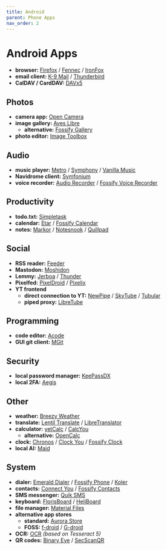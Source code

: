 ```yaml
---
title: Android
parent: Phone Apps
nav_order: 2
---
```

# Android Apps

- **browser:** [Firefox](https://play.google.com/store/apps/details?id=org.mozilla.firefox&pcampaignid=web_share) / [Fennec](https://f-droid.org/packages/org.mozilla.fennec_fdroid/) / [IronFox](https://gitlab.com/ironfox-oss/IronFox)
- **email client:** [K-9 Mail](https://f-droid.org/packages/com.fsck.k9/) / [Thunderbird](https://f-droid.org/packages/net.thunderbird.android/)
- **CalDAV / CardDAV:** [DAVx5](https://f-droid.org/packages/at.bitfire.davdroid/)

## Photos

- **camera app:** [Open Camera](https://f-droid.org/packages/net.sourceforge.opencamera/)
- **image gallery:** [Aves Libre](https://f-droid.org/packages/deckers.thibault.aves.libre/)
	- **alternative:** [Fossify Gallery](https://f-droid.org/packages/org.fossify.gallery)
- **photo editor:** [Image Toolbox](https://f-droid.org/packages/ru.tech.imageresizershrinker/)

## Audio

- **music player:** [Metro](https://f-droid.org/packages/io.github.muntashirakon.Music) / [Symphony](https://f-droid.org/packages/io.github.zyrouge.symphony/) / [Vanilla Music](https://f-droid.org/packages/ch.blinkenlights.android.vanilla/)
- **Navidrome client:** [Symfonium](https://play.google.com/store/apps/details?id=app.symfonik.music.player)
- **voice recorder:** [Audio Recorder](https://f-droid.org/packages/com.github.axet.audiorecorder/) / [Fossify Voice Recorder](https://f-droid.org/packages/org.fossify.voicerecorder/)

## Productivity

- **todo.txt:** [Simpletask](https://play.google.com/store/apps/details?id=cz.janata.marek.simpletask)
- **calendar:** [Etar](https://f-droid.org/packages/ws.xsoh.etar/) / [Fossify Calendar](https://f-droid.org/packages/org.fossify.calendar/)
- **notes:** [Markor](https://f-droid.org/packages/net.gsantner.markor/) / [Notesnook](https://f-droid.org/packages/com.streetwriters.notesnook/) / [Quillpad](https://f-droid.org/packages/io.github.quillpad/)

## Social

- **RSS reader:** [Feeder](https://f-droid.org/packages/com.nononsenseapps.feeder/)
- **Mastodon:** [Moshidon](https://f-droid.org/packages/org.joinmastodon.android.moshinda/)
- **Lemmy:** [Jerboa](https://f-droid.org/packages/com.jerboa/) / [Thunder](https://play.google.com/store/apps/details?id=com.hjiangsu.thunder)
- **Pixelfed:** [PixelDroid](https://f-droid.org/packages/org.pixeldroid.app/) / [Pixelix](https://f-droid.org/packages/com.daniebeler.pfpixelix/)
- **YT frontend** 
	- **direct connection to YT:** [NewPipe](https://f-droid.org/packages/org.schabi.newpipe/) / [SkyTube](https://f-droid.org/packages/free.rm.skytube.oss/) / [Tubular](https://f-droid.org/packages/org.polymorphicshade.tubular)
	- **piped proxy:** [LibreTube](https://f-droid.org/packages/com.daniebeler.pfpixelix/)

## Programming

- **code editor:** [Acode](https://f-droid.org/packages/com.foxdebug.acode/)
- **GUI git client:** [MGit](https://f-droid.org/packages/com.manichord.mgit/)

## Security

- **local password manager:** [KeePassDX](https://f-droid.org/packages/com.kunzisoft.keepass.libre/)
- **local 2FA:** [Aegis](https://f-droid.org/packages/com.beemdevelopment.aegis/)

## Other

- **weather:** [Breezy Weather](https://f-droid.org/packages/org.breezyweather/)
- **translate:** [Lentil Translate](https://f-droid.org/packages/dev.atajan.lingva_android/) / [LibreTranslator](https://f-droid.org/packages/de.beowulf.libretranslater/)
- **calculator:** [yetCalc](https://f-droid.org/packages/yetzio.yetcalc/) / [CalcYou](https://f-droid.org/packages/net.youapps.calcyou/)
	- **alternative:** [OpenCalc](https://f-droid.org/packages/com.darkempire78.opencalculator/)
- **clock:** [Chronos](https://play.google.com/store/apps/details?id=com.fbiego.chronos) / [Clock You](https://f-droid.org/packages/com.bnyro.clock/) / [Fossify Clock](https://f-droid.org/packages/org.fossify.clock/)
- **local AI:** [Maid](https://f-droid.org/packages/com.danemadsen.maid/)

## System

- **dialer:** [Emerald Dialer](https://f-droid.org/packages/ru.henridellal.dialer/) / [Fossify Phone](https://f-droid.org/packages/org.fossify.phone/) / [Koler](https://f-droid.org/packages/com.chooloo.www.koler/)
- **contacts:** [Connect You](https://f-droid.org/packages/com.bnyro.contacts/) / [Fossify Contacts](https://f-droid.org/packages/org.fossify.contacts/)
- **SMS messenger:** [Quik SMS](https://f-droid.org/packages/dev.octoshrimpy.quik/)
- **keyboard:** [FlorisBoard](https://f-droid.org/packages/dev.patrickgold.florisboard/) / [HeliBoard](https://f-droid.org/packages/helium314.keyboard/)
- **file manager:** [Material Files](https://f-droid.org/packages/me.zhanghai.android.files/)
- **alternative app stores** 
	- **standard:** [Aurora Store](https://f-droid.org/packages/com.aurora.store/)
	- **FOSS:** [f-droid](https://f-droid.org/packages/org.fdroid.fdroid/) / [G-droid](https://f-droid.org/packages/org.gdroid.gdroid/)
- **OCR:** [OCR](https://f-droid.org/packages/io.github.subhamtyagi.ocr/) *(based on Tesseract 5)*
- **QR codes:** [Binary Eye](https://f-droid.org/packages/de.markusfisch.android.binaryeye/) / [SecScanQR](https://f-droid.org/packages/de.t_dankworth.secscanqr/)

